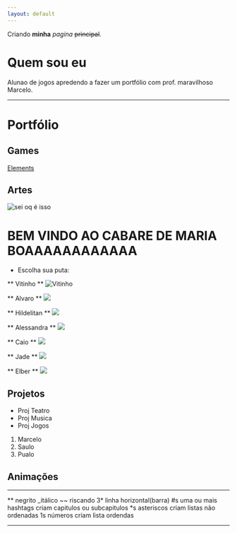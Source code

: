 ```yaml
---
layout: default
---
```


Criando **minha** _pagina_ ~~principal~~.

# Quem sou eu 

Alunao de jogos apredendo a fazer um portfólio com prof. maravilhoso Marcelo.

* * *

# Portfólio

## Games

[Elements](https://AlvaroMD2016.github.io/Elements)

## Artes

![sei oq é isso](https://i.pinimg.com/236x/0c/73/d0/0c73d0830ac1595ac41e8a931c00d870---bit-crochet-tunisian-crochet.jpg)

# BEM VINDO AO CABARE DE MARIA BOAAAAAAAAAAAA

* Escolha sua puta:  


** Vitinho **
![Vitinho](https://scontent.frec10-1.fna.fbcdn.net/v/t1.0-9/22195272_1188544481289155_5762221204856521858_n.jpg?oh=4d6381401538cf779534dbfe42df6849&oe=5B208D6F) 

** Alvaro **
![](https://scontent.frec10-1.fna.fbcdn.net/v/t1.0-9/15355826_1943283212565861_6368925096832370357_n.jpg?oh=35b65f42cfc4d24300abfd0265cf5a69&oe=5B1AEC7A)

** Hildelitan **
![](https://pbs.twimg.com/profile_images/821057031176146944/gsLvqXci.jpg)

** Alessandra **
![](https://scontent.frec10-1.fna.fbcdn.net/v/t1.0-9/21106867_1503895836335998_7448141455185208950_n.jpg?oh=86eeda7f1cb7509d30af51ff7dc70bce&oe=5B199E75)

** Caio **
![](https://scontent.frec10-1.fna.fbcdn.net/v/t1.0-9/25442741_865708410255207_8966438068086166211_n.jpg?oh=ebf3d100921bab7de4f37c45f4bee1cd&oe=5B0E3E09)

** Jade **
![](https://scontent.frec10-1.fna.fbcdn.net/v/t1.0-1/20708390_1434667369959153_7157518474641912235_n.jpg?oh=2172ae92e92d7b68865e08837d7b9501&oe=5ADF9A2D)

** Elber **
![](https://scontent.frec10-1.fna.fbcdn.net/v/t31.0-8/17191956_1273673752714793_2621558889567472113_o.jpg?oh=acbd43783c3b8cd3f501bab9da585085&oe=5B1E8613)
## Projetos 
* Proj Teatro 
* Proj Musica 
* Proj Jogos 

1. Marcelo
2. Saulo
3. Pualo
 
## Animações 

* * *

** negrito
_itálico 
~~ riscando
3* linha horizontal(barra)
#s uma ou mais hashtags criam capitulos ou subcapitulos 
*s asteriscos criam listas não ordenadas 
1s números criam lista ordendas 

* * * 
